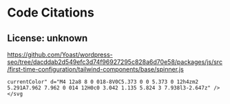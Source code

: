 # Code Citations

## License: unknown
https://github.com/Yoast/wordpress-seo/tree/dacddab2d549efc3d74f96927295c828a6d70e58/packages/js/src/first-time-configuration/tailwind-components/base/spinner.js

```
currentColor" d="M4 12a8 8 0 018-8V0C5.373 0 0 5.373 0 12h4zm2 5.291A7.962 7.962 0 014 12H0c0 3.042 1.135 5.824 3 7.938l3-2.647z" />
</svg
```

